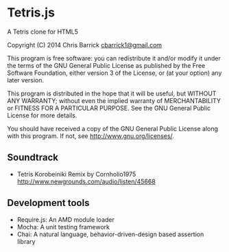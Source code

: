 Tetris.js
=========
A Tetris clone for HTML5

Copyright (C) 2014  Chris Barrick <cbarrick1@gmail.com>

This program is free software: you can redistribute it and/or modify
it under the terms of the GNU General Public License as published by
the Free Software Foundation, either version 3 of the License, or
(at your option) any later version.

This program is distributed in the hope that it will be useful,
but WITHOUT ANY WARRANTY; without even the implied warranty of
MERCHANTABILITY or FITNESS FOR A PARTICULAR PURPOSE.  See the
GNU General Public License for more details.

You should have received a copy of the GNU General Public License
along with this program.  If not, see <http://www.gnu.org/licenses/>.


Soundtrack
----------
- Tetris Korobeiniki Remix by Cornholio1975 <http://www.newgrounds.com/audio/listen/45668>


Development tools
-----------------
- Require.js: An AMD module loader
- Mocha: A unit testing framework
- Chai: A natural language, behavior-driven-design based assertion library
